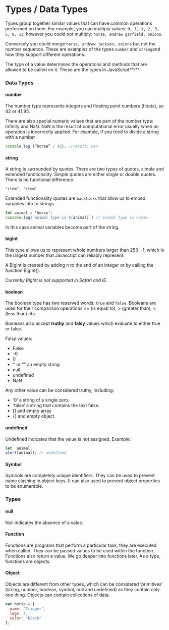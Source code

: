 # Types / Data Types

Types group together similar values that can have common operations performed on them. For example, you can multiply values: `0, 1, 1, 2, 3, 5, 8, 13`,  however you could not multiply: `horse, andrew garfield, onions`. 

Conversely you could merge `horse, andrew jackson, onions` but not the number sequence. These are examples of the types `number` and `string`and how they support different operations.

The type of a value determines the operations and methods that are allowed to be called on it. These are the types in JavaScript**:**

### Data Types

#### number

The number type represents integers and floating point numbers \(floats\), so 42 or 41.95.

There are also special numeric values that are part of the number type: Infinity and NaN.  NaN is the result of computational error usually when an operation is incorrectly applied.  For example, if you tried to divide a string with a number 

```javascript
console.log (“horse” / 42); //result: nan
```

#### **string**

A string is surrounded by quotes. There are two types of quotes, simple and extended functionality. Simple quotes are either single or double quotes. There is no functional difference.  

`"item", 'item'`

Extended functionality quotes are ```backticks``` that allow us to embed variables into to strings.

```javascript
let animal = ‘horse’; 
console.log(`animal type is ${animal}`) // animal type is horse.
```

In this case animal variables become part of the string.

#### **bigInt**

This type allows us to represent whole numbers larger than 253 - 1, which is the largest number that Javascript can reliably represent.

A BigInt is created by adding n to the end of an integer or by calling the function BigInt\(\).

_Currently BigInt is not supported in Safari and IE._

####  **boolean**

The boolean type has two reserved words: `true` and `false`. Booleans are used for their comparison operations == \(is equal to\), &gt; \(greater than\), &lt; \(less than\) etc. 

Booleans also accept **truthy** and **falsy** values which evaluate to either true or false.

Falsy values:

* False
* -0
* 0
* ‘’ or “” an empty string
* null
* undefined 
* NaN

Any other value can be considered truthy, including:

* ‘0’ a string of a single zero.
* ‘false’ a string that contains the text false.
* \[\] and empty array
* {} and empty object

#### undefined

Undefined indicates that the value is not assigned. Example:

```javascript
let  animal;
alert(animal); // undefined
```

#### **Symbol**

Symbols are completely unique identifiers. They can be used to prevent name clashing in object keys. It can also used to prevent object properties to be enumerable.

### Types

#### null

Null indicates the absence of a value.

#### Function

Functions are programs that perform a particular task, they are executed when called. They can be passed values to be used within the function. Functions also return a value. We go deeper into functions later. As a type, functions are objects.

#### Object

Objects are different from other types, which can be considered ‘primitives’ \(string, number, boolean, symbol, null and undefined\)  as they contain only one thing. Objects can contain collections of data.

```javascript
var horse = {
  name: "Trigger",
  legs: 4,
  color: "black"
};
```





